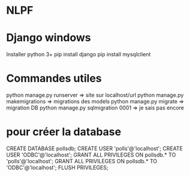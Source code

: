 # NLPF
# Django windows
Installer python 3+
pip install django
pip install mysqlclient

# Commandes utiles
python manage.py runserver => site sur localhost/url
python manage.py makemigrations => migrations des models
python manage.py migrate => migration DB
python manage.py sqlmigration 0001 => je sais pas encore

# pour créer la database
CREATE DATABASE pollsdb;
CREATE USER 'polls'@'localhost';
CREATE USER 'ODBC'@'localhost';
GRANT ALL PRIVILEGES ON pollsdb.* TO 'polls'@'localhost';
GRANT ALL PRIVILEGES ON pollsdb.* TO 'ODBC'@'localhost';
FLUSH PRIVILEGES;